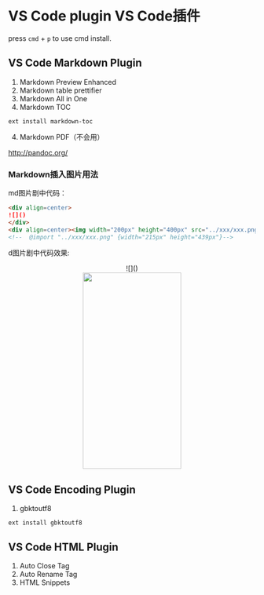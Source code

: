 # VS Code plugin VS Code插件

press `cmd` + `p` to use cmd install.

## VS Code Markdown Plugin

1. Markdown Preview Enhanced
2. Markdown table prettifier
3. Markdown All in One
4. Markdown TOC
```
ext install markdown-toc
```
4. Markdown PDF（不会用）

http://pandoc.org/

### Markdown插入图片用法

md图片剧中代码：

```md
<div align=center>
![]()
</div>
<div align=center><img width="200px" height="400px" src="../xxx/xxx.png"/></div>
<!--  @import "../xxx/xxx.png" {width="215px" height="439px"}-->
```

d图片剧中代码效果:


<div align=center>
![]()
</div>
<div align=center><img width="200px" height="400px" src="../xxx/xxx.png"/></div>


## VS Code Encoding Plugin 

1. gbktoutf8
```
ext install gbktoutf8
```
## VS Code HTML Plugin

1. Auto Close Tag
2. Auto Rename Tag
3. HTML Snippets

